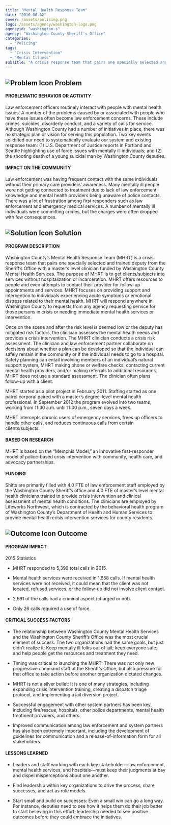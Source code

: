 ```yaml
---
title: "Mental Health Response Team"
date: "2016-06-02"
cover: /assets/policing.png
logo: /assets/agency/washington-logo.png
agencyid: "washington-s"
agency: "Washington County Sheriff's Office"
categories:
  - "Policing"
tags:
  - "Crisis Intervention"
  - "Mental Illness"
subTitle: "A crisis response team that pairs one specially selected and trained deputy from the Sheriff’s Office with a master’s level clinician to better address contacts with persons with mental illness."
---
```


## ![Problem Icon](https://github.com/google/material-design-icons/raw/master/alert/1x_web/ic_error_outline_black_48dp.png "Problem") Problem

#### PROBLEMATIC BEHAVIOR OR ACTIVITY

Law enforcement officers routinely interact with people with mental health issues. A number of the problems caused by or associated with people who have these issues often become law enforcement concerns. These include crimes, suicides, disorderly conduct, and a variety of calls for service. Although Washington County had a number of initiatives in place, there was no strategic plan or vision for serving this population. Two key events solidified our need to systematically evaluate our system and existing response team: (1) U.S. Department of Justice reports in Portland and Seattle highlighting use of force issues with mentally ill individuals; and (2) the shooting death of a young suicidal man by Washington County deputies.

#### IMPACT ON THE COMMUNITY

Law enforcement was having frequent contact with the same individuals without their primary care providers’ awareness. Many mentally ill people were not getting connected to treatment due to lack of law enforcement knowledge and mental health providers being unaware of police contacts. There was a lot of frustration among first responders such as law enforcement and emergency medical services. A number of mentally ill individuals were committing crimes, but the charges were often dropped with few consequences.

## ![Solution Icon](https://github.com/google/material-design-icons/raw/master/action/1x_web/ic_lightbulb_outline_black_48dp.png "Solution") Solution

#### PROGRAM DESCRIPTION

Washington County’s Mental Health Response Team (MHRT) is a crisis response team that pairs one specially selected and trained deputy from the Sheriff’s Office with a master’s level clinician funded by Washington County Mental Health Services. The purpose of MHRT is to get clients/subjects into services without hospitalization or incarceration. MHRT offers resources to people and even attempts to contact their provider for follow-up appointments and services. MHRT focuses on providing support and intervention to individuals experiencing acute symptoms or emotional distress related to their mental health. MHRT will respond anywhere in Washington County to requests from any agency requesting service for those persons in crisis or needing
immediate mental health services or intervention.

Once on the scene and after the risk level is deemed low or the deputy has mitigated risk factors, the clinician assesses the mental health needs and provides a crisis intervention. The MHRT clinician conducts a crisis risk assessment. The clinician and law enforcement partner collaborate on decisions about whether a plan can be developed so that the individual can safely remain in the community or if the individual needs to go to a hospital. Safety planning can entail involving members of an individual’s natural support system, MHRT making phone or welfare checks, contacting current mental health providers, and/or making referrals to additional resources. MHRT does not use a standard assessment. The clinician often plans follow-up with a client.

MHRT started as a pilot project in February 2011. Staffing started as one patrol corporal paired with a master’s degree–level mental health professional. In September 2012 the program evolved into two teams, working from 11:30 a.m. until 11:00 p.m., seven days a week.

MHRT intercepts chronic users of emergency services, frees up officers to handle other calls, and reduces continuous calls from certain clients/subjects.

#### BASED ON RESEARCH

MHRT is based on the “Memphis Model,” an innovative first-responder model of police-based crisis intervention with community, health care, and advocacy partnerships.

#### FUNDING

Shifts are primarily filled with 4.0 FTE of law enforcement staff employed by the Washington County Sheriff’s office and 4.0 FTE of master’s level mental health clinicians trained to provide crisis intervention and clinical assessment of mental health conditions. The clinicians are employed by Lifeworks Northwest, which is contracted by the behavioral health program of Washington County’s Department of Health and Human Services to provide mental health crisis intervention services for county residents.

## ![Outcome Icon](https://github.com/google/material-design-icons/raw/master/action/1x_web/ic_view_list_black_48dp.png "Outcome") Outcome

#### PROGRAM IMPACT

2015 Statistics

* MHRT responded to 5,399 total calls in 2015.

* Mental health services were received in 1,658 calls. If mental health services were not received, it could mean that the client was not located, refused services, or the follow-up did not involve client contact.

* 2,691 of the calls had a criminal aspect (charged or not).

* Only 26 calls required a use of force.

#### CRITICAL SUCCESS FACTORS

* The relationship between Washington County Mental Health Services and the Washington County Sheriff’s Office was the most crucial element of success. The two organizations had the same goals, but just didn’t realize it: Keep mentally ill folks out of jail; keep everyone safe; and help people get the resources and treatment they need.

* Timing was critical to launching the MHRT: There was not only new progressive command staff at the Sheriff’s Office, but also pressure for that office to take action before another organization dictated changes.

* MHRT is not a silver bullet: It is one of many strategies, including expanding crisis intervention training, creating a dispatch triage protocol, and implementing a jail diversion project.

* Successful engagement with other system partners has been key, including fire/rescue, hospitals, other police departments, mental health treatment providers, and others.

* Improved communication among law enforcement and system partners has also been extremely important, including the development of guidelines for communication and a release-of-information form for all stakeholders.

#### LESSONS LEARNED

* Leaders and staff working with each key stakeholder—law enforcement, mental health services, and hospitals—must keep their judgments at bay and dispel misperceptions about one another.

* Find leadership within key organizations to drive the process, share successes, and act as role models.

* Start small and build on successes: Even a small win can go a long way. For instance, deputies need to see how it helps them do their job better to start believing in this effort; leadership needed to see positive outcomes before they could embrace the initiatives.
